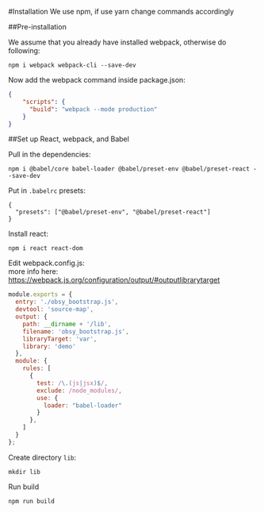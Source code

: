 #Installation
We use npm, if use yarn change commands accordingly

##Pre-installation

We assume that you already have installed webpack, otherwise do following:
```shell script
npm i webpack webpack-cli --save-dev
```

Now add the webpack command inside package.json:
```json
{
    "scripts": {
      "build": "webpack --mode production"
    }
}
```


##Set up React, webpack, and Babel

Pull in the dependencies:
```shell script
npm i @babel/core babel-loader @babel/preset-env @babel/preset-react --save-dev
```

Put in `.babelrc` presets:
```
{
  "presets": ["@babel/preset-env", "@babel/preset-react"]
}
```

Install react:
```shell script
npm i react react-dom
```

Edit webpack.config.js:  
more info here: https://webpack.js.org/configuration/output/#outputlibrarytarget
```javascript
module.exports = {
  entry: './obsy_bootstrap.js',
  devtool: 'source-map',
  output: {
    path: __dirname + '/lib',
    filename: 'obsy_bootstrap.js',
    libraryTarget: 'var',
    library: 'demo'
  },
  module: {
    rules: [
      {
        test: /\.(js|jsx)$/,
        exclude: /node_modules/,
        use: {
          loader: "babel-loader"
        }
      },
    ]
  }
};
```

Create directory `lib`:
```shell script
mkdir lib
```

Run build
```shell script
npm run build
```